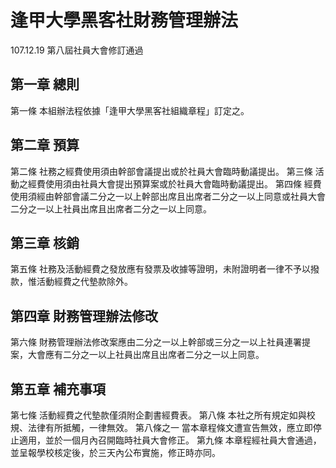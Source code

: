 # 逢甲大學黑客社財務管理辦法
107.12.19 第八屆社員大會修訂通過  

## 第一章 總則
第一條
本組辦法程依據「逢甲大學黑客社組織章程」訂定之。  

## 第二章 預算
第二條
社務之經費使用須由幹部會議提出或於社員大會臨時動議提出。
第三條
活動之經費使用須由社員大會提出預算案或於社員大會臨時動議提出。
第四條
經費使用須經由幹部會議二分之一以上幹部出席且出席者二分之一以上同意或社員大會二分之一以上社員出席且出席者二分之一以上同意。

## 第三章 核銷
第五條
社務及活動經費之發放應有發票及收據等證明，未附證明者一律不予以撥款，惟活動經費之代墊款除外。

## 第四章 財務管理辦法修改
第六條
財務管理辦法修改案應由二分之一以上幹部或三分之一以上社員連署提案，大會應有二分之一以上社員出席且出席者二分之一以上同意。

## 第五章 補充事項
第七條
活動經費之代墊款僅須附企劃書經費表。
第八條
本社之所有規定如與校規、法律有所抵觸，一律無效。
第八條之一
當本章程條文遭宣告無效，應立即停止適用，並於一個月內召開臨時社員大會修正。
第九條
本章程經社員大會通過，並呈報學校核定後，於三天內公布實施，修正時亦同。
